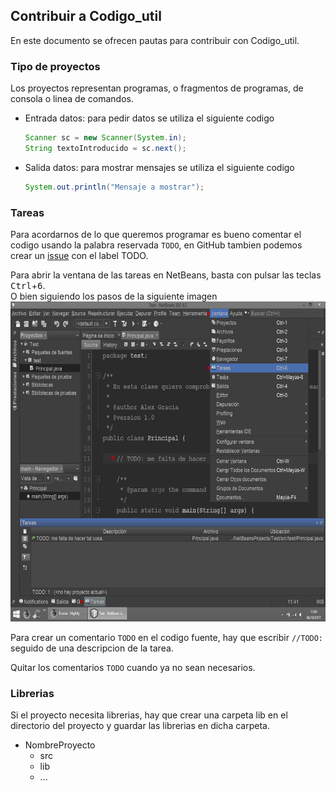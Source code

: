 ## Contribuir a Codigo_util
En este documento se ofrecen pautas para contribuir con Codigo_util.

### Tipo de proyectos
Los proyectos representan programas, o fragmentos de programas, de consola o linea de comandos.
* Entrada datos: para pedir datos se utiliza el siguiente codigo
  ```java
  Scanner sc = new Scanner(System.in);
  String textoIntroducido = sc.next();
  ```
* Salida datos: para mostrar mensajes se utiliza el siguiente codigo
  ```java
  System.out.println("Mensaje a mostrar");
  ```

### Tareas
Para acordarnos de lo que queremos programar es bueno comentar el codigo usando la palabra reservada ```TODO```, en GitHub
tambien podemos crear un [issue](../../../issues) con el label TODO.

Para abrir la ventana de las tareas en NetBeans, basta con pulsar las teclas <kbd>Ctrl</kbd>+<kbd>6</kbd>.
<br>O bien siguiendo los pasos de la siguiente imagen
<img src="img/TareasNetBeans.png" width="640px" height="512px"/>

Para crear un comentario ```TODO``` en el codigo fuente, hay que escribir ```//TODO: ``` seguido de una descripcion de la tarea.

Quitar los comentarios ```TODO``` cuando ya no sean necesarios.

### Librerias
Si el proyecto necesita librerias, hay que crear una carpeta lib en el directorio del proyecto y guardar las librerias en dicha carpeta.
* NombreProyecto
  * src
  * lib
  * ...
